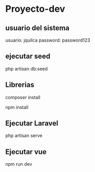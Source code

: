 # Proyecto-dev

## usuario del sistema
usuario: jquilca
password: password123


## ejecutar seed

php artisan db:seed

## Librerias
composer install

npm install

## Ejecutar Laravel
php artisan serve

## Ejecutar vue
npm run dev

